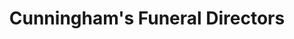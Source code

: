 ---
title: "Cunningham's Funeral Directors"
url: /dunboyne/cunninghams-funeral-directors/
shop: funeral directors
---